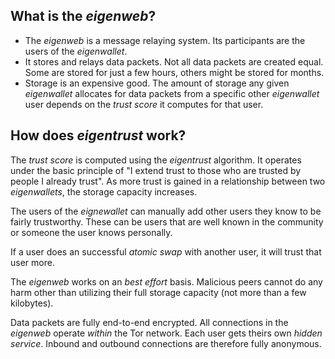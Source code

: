 ## What is the _eigenweb_?

- The _eigenweb_ is a message relaying system. Its participants are the users of the _eigenwallet_.
- It stores and relays data packets. Not all data packets are created equal. Some are stored for just a few hours, others might be stored for months.
- Storage is an expensive good. The amount of storage any given _eigenwallet_ allocates for data packets from a specific other _eigenwallet_ user depends on the _trust score_ it computes for that user.

## How does _eigentrust_ work?

The _trust score_ is computed using the _eigentrust_ algorithm. It operates under the basic principle of "I extend trust to those who are trusted by people I already trust". As more trust is gained in a relationship between two _eigenwallets_, the storage capacity increases.

The users of the _eignewallet_ can manually add other users they know to be fairly trustworthy. These can be users that are well known in the community or someone the user knows personally.

If a user does an successful _atomic swap_ with another user, it will trust that user more.

The _eigenweb_ works on an _best effort_ basis. Malicious peers cannot do any harm other than utilizing their full storage capacity (not more than a few kilobytes).

Data packets are fully end-to-end encrypted. All connections in the _eigenweb_ operate _within_ the Tor network. Each user gets theirs own _hidden service_. Inbound and outbound connections are therefore fully anonymous.